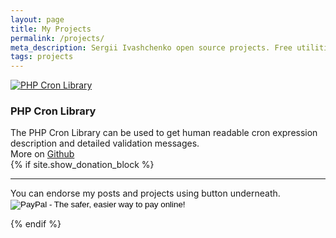 ```yaml
---
layout: page
title: My Projects
permalink: /projects/
meta_description: Sergii Ivashchenko open source projects. Free utilities, libraries and Magento 2 extensions.
tags: projects
---
```


<div class="project-container clearfix">
    <div class="project-thumb-block">
        <a href="//github.com/sivaschenko/utility-cron">
            <img src="{{ site.url }}/images/project-utility-cron.png" alt="PHP Cron Library" class="project-thumb"/>
        </a>
    </div>
    <div class="project-description-block">
        <h3 class="project-name">PHP Cron Library</h3>
        <div class="project-description">
            The PHP Cron Library can be used to get human readable cron expression description and detailed validation messages.
        </div>
        <div class="project-link">More on <a href="//github.com/sivaschenko/utility-cron">Github</a></div>
    </div>
</div>
{% if site.show_donation_block %}
<hr/>
You can endorse my posts and projects using button underneath.
<form action="https://www.paypal.com/cgi-bin/webscr" method="post" target="_top">
<input type="hidden" name="cmd" value="_s-xclick">
<input type="hidden" name="hosted_button_id" value="22PRKX7R383WA">
<input type="image" src="https://www.paypalobjects.com/en_US/i/btn/btn_donate_LG.gif" border="0" name="submit" alt="PayPal - The safer, easier way to pay online!">
<img alt="" border="0" src="https://www.paypalobjects.com/en_US/i/scr/pixel.gif" width="1" height="1">
</form>
{% endif %}
